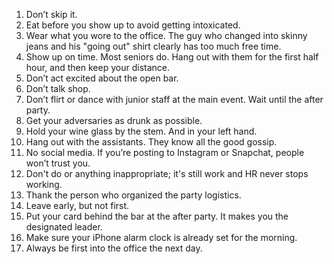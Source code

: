 1. Don’t skip it.
2. Eat before you show up to avoid getting intoxicated.
3. Wear what you wore to the office. The guy who changed into skinny jeans and his "going out" shirt clearly has too much free time.
4. Show up on time. Most seniors do. Hang out with them for the first half hour, and then keep your distance. 
5. Don’t act excited about the open bar.
6. Don’t talk shop.
7. Don’t flirt or dance with junior staff at the main event. Wait until the after party.
8. Get your adversaries as drunk as possible.
9. Hold your wine glass by the stem. And in your left hand.
10. Hang out with the assistants. They know all the good gossip.
11. No social media. If you’re posting to Instagram or Snapchat, people won’t trust you.
12. Don't do or anything inappropriate; it's still work and HR never stops working.
13. Thank the person who organized the party logistics.
14. Leave early, but not first.
15. Put your card behind the bar at the after party. It makes you the designated leader.
16. Make sure your iPhone alarm clock is already set for the morning.
17. Always be first into the office the next day.